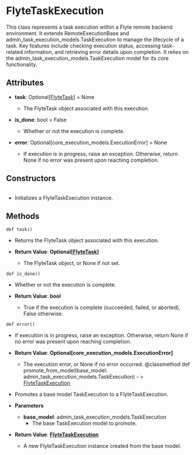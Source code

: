 # FlyteTaskExecution

This class represents a task execution within a Flyte remote backend environment. It extends RemoteExecutionBase and admin_task_execution_models.TaskExecution to manage the lifecycle of a task. Key features include checking execution status, accessing task-related information, and retrieving error details upon completion. It relies on the admin_task_execution_models.TaskExecution model for its core functionality.

## Attributes

- **task**: Optional[[FlyteTask](flytekit_remote_entities_flytetask)] = None
  - The FlyteTask object associated with this execution.

- **is_done**: bool = False
  - Whether or not the execution is complete.

- **error**: Optional[core_execution_models.ExecutionError] = None
  - If execution is in progress, raise an exception. Otherwise, return None if no error was present upon reaching completion.

## Constructors
```def FlyteTaskExecution()
```
-  Initializes a FlyteTaskExecution instance.



## Methods
```@classmethod
def task()
```
-  Returns the FlyteTask object associated with this execution.

- **Return Value**:
**Optional[[FlyteTask](flytekit_remote_entities_flytetask)]**
  - The FlyteTask object, or None if not set.
```@classmethod
def is_done()
```
-  Whether or not the execution is complete.

- **Return Value**:
**bool**
  - True if the execution is complete (succeeded, failed, or aborted), False otherwise.
```@classmethod
def error()
```
-  If execution is in progress, raise an exception. Otherwise, return None if no error was present upon reaching completion.

- **Return Value**:
**Optional[core_execution_models.ExecutionError]**
  - The execution error, or None if no error occurred.
@classmethod
def promote_from_model(base_model: admin_task_execution_models.TaskExecution) - > [FlyteTaskExecution](flytekit_remote_executions_flytetaskexecution)
-  Promotes a base model TaskExecution to a FlyteTaskExecution.
- **Parameters**

  - **base_model**: admin_task_execution_models.TaskExecution
    - The base TaskExecution model to promote.

- **Return Value**:
**[FlyteTaskExecution](flytekit_remote_executions_flytetaskexecution)**
  - A new FlyteTaskExecution instance created from the base model.
